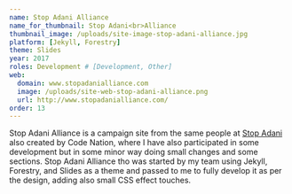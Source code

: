 ```yaml
---
name: Stop Adani Alliance
name_for_thumbnail: Stop Adani<br>Alliance
thumbnail_image: /uploads/site-image-stop-adani-alliance.jpg
platform: [Jekyll, Forestry]
theme: Slides
year: 2017
roles: Development # [Development, Other]
web:
  domain: www.stopadanialliance.com
  image: /uploads/site-web-stop-adani-alliance.png
  url: http://www.stopadanialliance.com/
order: 13
---
```


Stop Adani Alliance is a campaign site from the same people at <a href="https://www.stopadani.com/">Stop Adani</a> also created by Code Nation, where I have also participated in some development but in some minor way doing small changes and some sections. Stop Adani Alliance tho was started by my team using Jekyll, Forestry, and Slides as a theme and passed to me to fully develop it as per the design, adding also small CSS effect touches.